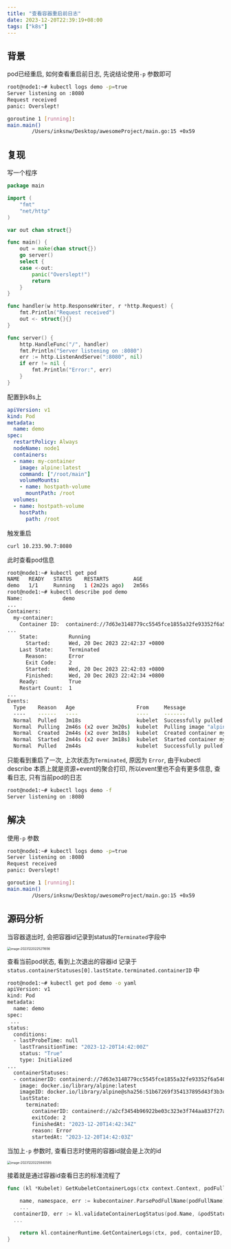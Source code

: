 ```yaml
---
title: "查看容器重启前日志"
date: 2023-12-20T22:39:19+08:00
tags: ["k8s"]
---
```


## 背景

pod已经重启, 如何查看重启前日志, 先说结论使用`-p` 参数即可

```bash
root@node1:~# kubectl logs demo -p=true
Server listening on :8080
Request received
panic: Overslept!

goroutine 1 [running]:
main.main()
        /Users/inksnw/Desktop/awesomeProject/main.go:15 +0x59
```

## 复现

写一个程序

```go
package main

import (
	"fmt"
	"net/http"
)

var out chan struct{}

func main() {
	out = make(chan struct{})
	go server()
	select {
	case <-out:
		panic("Overslept!")
		return
	}
}

func handler(w http.ResponseWriter, r *http.Request) {
	fmt.Println("Request received")
	out <- struct{}{}
}

func server() {
	http.HandleFunc("/", handler)
	fmt.Println("Server listening on :8080")
	err := http.ListenAndServe(":8080", nil)
	if err != nil {
		fmt.Println("Error:", err)
	}
}
```

配置到k8s上

```yaml
apiVersion: v1
kind: Pod
metadata:
  name: demo
spec:
  restartPolicy: Always
  nodeName: node1
  containers:
  - name: my-container
    image: alpine:latest 
    command: ["/root/main"] 
    volumeMounts:
    - name: hostpath-volume
      mountPath: /root
  volumes:
  - name: hostpath-volume
    hostPath:
      path: /root
```

触发重启

```
curl 10.233.90.7:8080
```

此时查看pod信息

```bash
root@node1:~# kubectl get pod
NAME   READY   STATUS    RESTARTS        AGE
demo   1/1     Running   1 (2m22s ago)   2m56s
root@node1:~# kubectl describe pod demo
Name:             demo
...
Containers:
  my-container:
    Container ID:  containerd://7d63e3148779cc5545fce1855a32fe93352f6a54044b6c024d78b2849bd521f7
...
    State:          Running
      Started:      Wed, 20 Dec 2023 22:42:37 +0800
    Last State:     Terminated
      Reason:       Error
      Exit Code:    2
      Started:      Wed, 20 Dec 2023 22:42:03 +0800
      Finished:     Wed, 20 Dec 2023 22:42:34 +0800
    Ready:          True
    Restart Count:  1
...
Events:
  Type    Reason   Age                    From     Message
  ----    ------   ----                   ----     -------
  Normal  Pulled   3m18s                  kubelet  Successfully pulled image "alpine:latest" in 1.987374105s (1.987383885s including waiting)
  Normal  Pulling  2m46s (x2 over 3m20s)  kubelet  Pulling image "alpine:latest"
  Normal  Created  2m44s (x2 over 3m18s)  kubelet  Created container my-container
  Normal  Started  2m44s (x2 over 3m18s)  kubelet  Started container my-container
  Normal  Pulled   2m44s                  kubelet  Successfully pulled image "alpine:latest" in 1.980326827s (1.980340434s including waiting)
```

只能看到重启了一次, 上次状态为`Terminated`, 原因为 `Error`, 由于kubectl describe 本质上就是资源+event的聚合打印, 所以event里也不会有更多信息, 查看日志, 只有当前pod的日志

```bash
root@node1:~# kubectl logs demo -f
Server listening on :8080
```

## 解决

使用`-p` 参数

```bash
root@node1:~# kubectl logs demo -p=true
Server listening on :8080
Request received
panic: Overslept!

goroutine 1 [running]:
main.main()
        /Users/inksnw/Desktop/awesomeProject/main.go:15 +0x59
```

## 源码分析

当容器退出时, 会把容器id记录到status的`Terminated`字段中

<img src="http://inksnw.asuscomm.com:3001/blog/查看容器重启前日志_e6f01abc73d656bfd3c16c086c797391.png" alt="image-20231220225211656" style="zoom:50%;" />

查看当前pod状态, 看到上次退出的容器id 记录于`status.containerStatuses[0].lastState.terminated.containerID` 中

```bash
root@node1:~# kubectl get pod demo -o yaml
apiVersion: v1
kind: Pod
metadata:
  name: demo
spec:
 ...
status:
  conditions:
  - lastProbeTime: null
    lastTransitionTime: "2023-12-20T14:42:00Z"
    status: "True"
    type: Initialized
...
  containerStatuses:
  - containerID: containerd://7d63e3148779cc5545fce1855a32fe93352f6a54044b6c024d78b2849bd521f7
    image: docker.io/library/alpine:latest
    imageID: docker.io/library/alpine@sha256:51b67269f354137895d43f3b3d810bfacd3945438e94dc5ac55fdac340352f48
    lastState:
      terminated:
        containerID: containerd://a2cf3454b96922be03c323e3f744aa837f27a0442b18d61669da2c2e484f86e0
        exitCode: 2
        finishedAt: "2023-12-20T14:42:34Z"
        reason: Error
        startedAt: "2023-12-20T14:42:03Z"
```

当加上`-p` 参数时, 查看日志时使用的容器id就会是上次的id

<img src="http://inksnw.asuscomm.com:3001/blog/查看容器重启前日志_7f695ed9b3f4f24bd0044323ad860ddb.png" alt="image-20231220225840595" style="zoom:50%;" />

接着就是通过容器id查看日志的标准流程了

```go
func (kl *Kubelet) GetKubeletContainerLogs(ctx context.Context, podFullName, containerName string, logOptions *v1.PodLogOptions, stdout, stderr io.Writer) error {

	name, namespace, err := kubecontainer.ParsePodFullName(podFullName)
	...
  containerID, err := kl.validateContainerLogStatus(pod.Name, &podStatus, containerName, logOptions.Previous)
  ...

	return kl.containerRuntime.GetContainerLogs(ctx, pod, containerID, logOptions, stdout, stderr)
}
```

